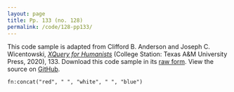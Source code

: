 ```yaml
---
layout: page
title: Pp. 133 (no. 128)
permalink: /code/128-pp133/
---
```


This code sample is adapted from Clifford B. Anderson and Joseph C. Wicentowski, 
[_XQuery for Humanists_](/) (College Station: Texas A&M University Press, 2020), 133. 
Download this code sample in its [raw form](/code/128-pp133/128-pp133.xq).
View the source on [GitHub](https://github.com/coding4humanists/xquery4humanists/blob/master/code/128-pp133/128-pp133.xq).

```xquery
fn:concat("red", " ", "white", " ", "blue")
```  

